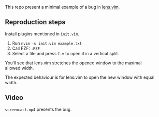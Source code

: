 This repo present a minimal example of a bug in [lens.vim](https://github.com/camspiers/lens.vim).

## Reproduction steps

Install plugins mentioned in `init.vim`.

1. Run `nvim -u init.vim example.txt`
2. Call FZF: `:FZF`
3. Select a file and press `C-v` to open it in a vertical split.

You'll see that lens.vim stretches the opened window to the maximal allowed
width.

The expected behaviour is for lens.vim to open the new window with equal width.

## Video

`screencast.mp4` presents the bug.
